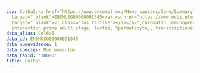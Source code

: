 ```yaml
---
csv: Col6a5,<a href="https://www.ensembl.org/Homo_sapiens/Gene/Summary?db=core;g=ENSMUSG00000091345"
  target="_blank">ENSMUSG00000091345</a>,<a href="https://www.ncbi.nlm.nih.gov/pubmed/25450459"
  target="_blank"><i class="fas fa-file"></i></a>",chromatin immunoprecipitation assay,direct
  interaction,prime adult stage, testis, Spermatocyte,,,transcriptional regulation,
data_alias: Col6a5
data_id: ENSMUSG00000091345
data_numevidence: 1
data_species: Mus musculus
data_taxid: '10090'
title: Col6a5
---
```

